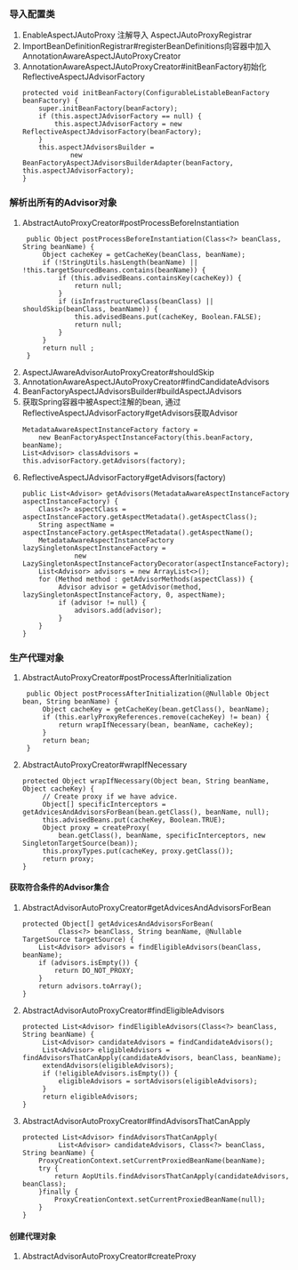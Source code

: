 ### 导入配置类
1. EnableAspectJAutoProxy 注解导入 AspectJAutoProxyRegistrar
2. ImportBeanDefinitionRegistrar#registerBeanDefinitions向容器中加入AnnotationAwareAspectJAutoProxyCreator
3. AnnotationAwareAspectJAutoProxyCreator#initBeanFactory初始化ReflectiveAspectJAdvisorFactory
    ```text
    protected void initBeanFactory(ConfigurableListableBeanFactory beanFactory) {
        super.initBeanFactory(beanFactory);
        if (this.aspectJAdvisorFactory == null) {
            this.aspectJAdvisorFactory = new ReflectiveAspectJAdvisorFactory(beanFactory);
        }
        this.aspectJAdvisorsBuilder =
                new BeanFactoryAspectJAdvisorsBuilderAdapter(beanFactory, this.aspectJAdvisorFactory);
    }
    ```
### 解析出所有的Advisor对象
1. AbstractAutoProxyCreator#postProcessBeforeInstantiation
   ```text
    public Object postProcessBeforeInstantiation(Class<?> beanClass, String beanName) {
        Object cacheKey = getCacheKey(beanClass, beanName);
        if (!StringUtils.hasLength(beanName) || !this.targetSourcedBeans.contains(beanName)) {
            if (this.advisedBeans.containsKey(cacheKey)) {
                return null;
            }
            if (isInfrastructureClass(beanClass) || shouldSkip(beanClass, beanName)) {
                this.advisedBeans.put(cacheKey, Boolean.FALSE);
                return null;
            }
        }
        return null ;
    }
   ```
2. AspectJAwareAdvisorAutoProxyCreator#shouldSkip 
3. AnnotationAwareAspectJAutoProxyCreator#findCandidateAdvisors
4. BeanFactoryAspectJAdvisorsBuilder#buildAspectJAdvisors
5. 获取Spring容器中被Aspect注解的bean, 通过ReflectiveAspectJAdvisorFactory#getAdvisors获取Advisor
   ```text
   MetadataAwareAspectInstanceFactory factory =
       new BeanFactoryAspectInstanceFactory(this.beanFactory, beanName);
   List<Advisor> classAdvisors = this.advisorFactory.getAdvisors(factory);
   ```
6. ReflectiveAspectJAdvisorFactory#getAdvisors(factory)
   ```text
   public List<Advisor> getAdvisors(MetadataAwareAspectInstanceFactory aspectInstanceFactory) {
       Class<?> aspectClass = aspectInstanceFactory.getAspectMetadata().getAspectClass();
       String aspectName = aspectInstanceFactory.getAspectMetadata().getAspectName();
       MetadataAwareAspectInstanceFactory lazySingletonAspectInstanceFactory =
                new LazySingletonAspectInstanceFactoryDecorator(aspectInstanceFactory);
       List<Advisor> advisors = new ArrayList<>();
       for (Method method : getAdvisorMethods(aspectClass)) {
            Advisor advisor = getAdvisor(method, lazySingletonAspectInstanceFactory, 0, aspectName);
            if (advisor != null) {
                advisors.add(advisor);
            }
       }
   }
   ```
### 生产代理对象
1. AbstractAutoProxyCreator#postProcessAfterInitialization
   ```text
    public Object postProcessAfterInitialization(@Nullable Object bean, String beanName) {
        Object cacheKey = getCacheKey(bean.getClass(), beanName);
        if (this.earlyProxyReferences.remove(cacheKey) != bean) {
            return wrapIfNecessary(bean, beanName, cacheKey);
        }
        return bean;
    }
   ```
2. AbstractAutoProxyCreator#wrapIfNecessary
   ```text
   protected Object wrapIfNecessary(Object bean, String beanName, Object cacheKey) {
        // Create proxy if we have advice.
        Object[] specificInterceptors = getAdvicesAndAdvisorsForBean(bean.getClass(), beanName, null);
        this.advisedBeans.put(cacheKey, Boolean.TRUE);
        Object proxy = createProxy(
            bean.getClass(), beanName, specificInterceptors, new SingletonTargetSource(bean));
        this.proxyTypes.put(cacheKey, proxy.getClass());
        return proxy;
   }
   ```
#### 获取符合条件的Advisor集合
1. AbstractAdvisorAutoProxyCreator#getAdvicesAndAdvisorsForBean
   ```text
   protected Object[] getAdvicesAndAdvisorsForBean(
            Class<?> beanClass, String beanName, @Nullable TargetSource targetSource) {
       List<Advisor> advisors = findEligibleAdvisors(beanClass, beanName);
       if (advisors.isEmpty()) {
           return DO_NOT_PROXY;
       }
       return advisors.toArray();
   }
   ```
2. AbstractAdvisorAutoProxyCreator#findEligibleAdvisors
   ```text
   protected List<Advisor> findEligibleAdvisors(Class<?> beanClass, String beanName) {
        List<Advisor> candidateAdvisors = findCandidateAdvisors();
        List<Advisor> eligibleAdvisors = findAdvisorsThatCanApply(candidateAdvisors, beanClass, beanName);
        extendAdvisors(eligibleAdvisors);
        if (!eligibleAdvisors.isEmpty()) {
            eligibleAdvisors = sortAdvisors(eligibleAdvisors);
        }
        return eligibleAdvisors;
   }
   ```
3. AbstractAdvisorAutoProxyCreator#findAdvisorsThatCanApply
   ```text
   protected List<Advisor> findAdvisorsThatCanApply(
            List<Advisor> candidateAdvisors, Class<?> beanClass, String beanName) {
       ProxyCreationContext.setCurrentProxiedBeanName(beanName);
       try {
           return AopUtils.findAdvisorsThatCanApply(candidateAdvisors, beanClass);
       }finally {
           ProxyCreationContext.setCurrentProxiedBeanName(null);
       }
   }
   ```
#### 创建代理对象 
1. AbstractAdvisorAutoProxyCreator#createProxy